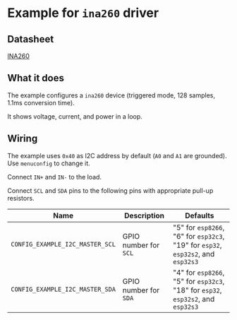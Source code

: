 # Example for `ina260` driver

## Datasheet

[INA260](https://www.ti.com/lit/ds/symlink/ina260.pdf)

## What it does

The example configures a `ina260` device (triggered mode, 128 samples, 1.1ms
conversion time).

It shows voltage, current, and power in a loop.

## Wiring

The example uses `0x40` as I2C address by default (`A0` and `A1` are grounded).
Use `menuconfig` to change it.

Connect `IN+` and `IN-` to the load.

Connect `SCL` and `SDA` pins to the following pins with appropriate pull-up
resistors.

| Name | Description | Defaults |
|------|-------------|----------|
| `CONFIG_EXAMPLE_I2C_MASTER_SCL` | GPIO number for `SCL` | "5" for `esp8266`, "6" for `esp32c3`, "19" for `esp32`, `esp32s2`, and `esp32s3` |
| `CONFIG_EXAMPLE_I2C_MASTER_SDA` | GPIO number for `SDA` | "4" for `esp8266`, "5" for `esp32c3`, "18" for `esp32`, `esp32s2`, and `esp32s3` |
